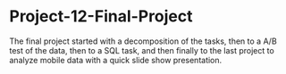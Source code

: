 # Project-12-Final-Project
The final project started with a decomposition of the tasks, then to a A/B test of the data, then to a SQL task, and then finally to the last project to analyze mobile data with a quick slide show presentation. 
